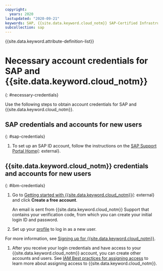 ```yaml
---
copyright:
  years: 2020
lastupdated: "2020-09-21"
keywords: SAP, {{site.data.keyword.cloud_notm}} SAP-Certified Infrastructure, {{site.data.keyword.ibm_cloud_sap}}, SAP Workloads, SAP Landscape
subcollection: sap
---
```


{{site.data.keyword.attribute-definition-list}}


# Necessary account credentials for SAP and {{site.data.keyword.cloud_notm}}
{: #necessary-credentials}

Use the following steps to obtain account credentials for SAP and {{site.data.keyword.cloud_notm}}.

## SAP credentials and accounts for new users
{: #sap-credentials}

1. To set up an SAP ID account, follow the instructions on the [SAP Support Portal Home](https://support.sap.com/en/my-support/users.html){: external}.

## {{site.data.keyword.cloud_notm}} credentials and accounts for new users
{: #ibm-credentials}

1. Go to [Getting started with {{site.data.keyword.cloud_notm}}](https://www.ibm.com/cloud/get-started){: external} and click **Create a free account**.

   An email is sent from {{site.data.keyword.cloud_notm}} Support that contains your verification code, from which you can create your initial login ID and password.

1. Set up your [profile](/docs/account?topic=account-usersettings#profile-photo) to log in as a new user.

For more information, see [Signing up for {{site.data.keyword.cloud_notm}}](/docs/account?topic=account-account-getting-started).

1. After you receive your login credentials and have access to your {{site.data.keyword.cloud_notm}} account, you can create other accounts and users. See [IAM Best practices for assigning access](/docs/account?topic=account-account_setup) to learn more about assigning access to {{site.data.keyword.cloud_notm}}.
